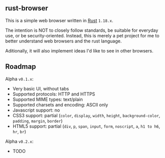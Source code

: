 ## rust-browser
This is a simple web browser written in [Rust](https://www.rust-lang.org/en-US/) `1.18.x`.

The intention is NOT to closely follow standards, be suitable for everyday use, or be security-oriented. 
Instead, this is merely a pet project for me to better understand web browsers and the rust language.

Aditionally, it will also implement ideas I'd like to see in other browsers.

## Roadmap
Alpha `v0.1.x`:
 * Very basic UI, without tabs
 * Supported protocols: HTTP and HTTPS
 * Supported MIME types: text/plain
 * Supported charsets and encoding: ASCII only
 * Javascript support: no
 * CSS3 support: partial (`color`, `display`, `width`, `height`, `background-color`, `padding`, `margin`, `border`)
 * HTML5 support: partial (`div`, `p`, `span`, `input`, `form`, `noscript`, `a`, `h1 to h6`, `hr`, `br`)
 
 Alpha `v0.2.x`:
  * TODO
